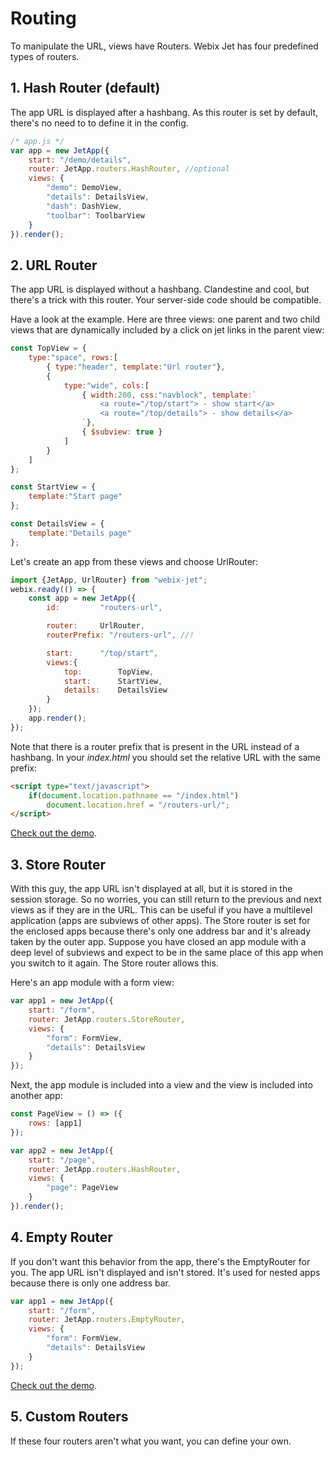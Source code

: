 # Routing

To manipulate the URL, views have Routers. Webix Jet has four predefined types of routers.

## 1. Hash Router \(default\)

The app URL is displayed after a hashbang. As this router is set by default, there's no need to to define it in the config.

```js
/* app.js */
var app = new JetApp({
    start: "/demo/details",
    router: JetApp.routers.HashRouter, //optional
    views: {
        "demo": DemoView,
        "details": DetailsView,
        "dash": DashView,
        "toolbar": ToolbarView
    }
}).render();
```

## 2. URL Router

The app URL is displayed without a hashbang. Clandestine and cool, but there's a trick with this router. Your server-side code should be compatible.

Have a look at the example. Here are three views: one parent and two child views that are dynamically included by a click on jet links in the parent view:

```js
const TopView = {
	type:"space", rows:[
		{ type:"header", template:"Url router"},
		{
			type:"wide", cols:[
				{ width:200, css:"navblock", template:`
					<a route="/top/start"> - show start</a>
					<a route="/top/details"> - show details</a>
				`},
				{ $subview: true }
			]
		}
	]
};

const StartView = {
	template:"Start page"
};

const DetailsView = {
	template:"Details page"
};
```

Let's create an app from these views and choose UrlRouter:

```js
import {JetApp, UrlRouter} from "webix-jet";
webix.ready(() => {
	const app = new JetApp({
		id:			"routers-url",

		router:		UrlRouter,
		routerPrefix: "/routers-url", //!

		start:		"/top/start",
		views:{
			top:		TopView,
			start:		StartView,
			details:	DetailsView
		}
	});
	app.render();
});
```

Note that there is a router prefix that is present in the URL instead of a hashbang. In your *index.html* you should set the relative URL with the same prefix:

```html
<script type="text/javascript">
	if(document.location.pathname == "/index.html")
		document.location.href = "/routers-url/";
</script>
```

[Check out the demo](https://github.com/webix-hub/jet-demos/blob/master/sources/routers-url.js).

## 3. Store Router

With this guy, the app URL isn't displayed at all, but it is stored in the session storage. So no worries, you can still return to the previous and next views as if they are in the URL. This can be useful if you have a multilevel application \(apps are subviews of other apps\). The Store router is set for the enclosed apps because there's only one address bar and it's already taken by the outer app. Suppose you have closed an app module with a deep level of subviews and expect to be in the same place of this app when you switch to it again. The Store router allows this.

Here's an app module with a form view:

```js
var app1 = new JetApp({
    start: "/form",
    router: JetApp.routers.StoreRouter,
    views: {
        "form": FormView,
        "details": DetailsView
    }
});
```

Next, the app module is included into a view and the view is included into another app:

```js
const PageView = () => ({
    rows: [app1]
});

var app2 = new JetApp({
    start: "/page",
    router: JetApp.routers.HashRouter,
    views: {
        "page": PageView
    }
}).render();
```

## 4. Empty Router

If you don't want this behavior from the app, there's the EmptyRouter for you. The app URL isn't displayed and isn't stored. It's used for nested apps because there is only one address bar. 

```js
var app1 = new JetApp({
    start: "/form",
    router: JetApp.routers.EmptyRouter,
    views: {
        "form": FormView,
        "details": DetailsView
    }
});
```

[Check out the demo](https://github.com/webix-hub/jet-core/blob/master/samples/06_highlevel.html).

## 5. Custom Routers

If these four routers aren't what you want, you can define your own.

